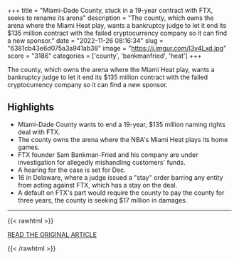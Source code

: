 +++
title = "Miami-Dade County, stuck in a 19-year contract with FTX, seeks to rename its arena"
description = "The county, which owns the arena where the Miami Heat play, wants a bankruptcy judge to let it end its $135 million contract with the failed cryptocurrency company so it can find a new sponsor."
date = "2022-11-26 08:16:34"
slug = "6381cb43e6d075a3a941ab38"
image = "https://i.imgur.com/I3v4Lxd.jpg"
score = "3186"
categories = ['county', 'bankmanfried', 'heat']
+++

The county, which owns the arena where the Miami Heat play, wants a bankruptcy judge to let it end its $135 million contract with the failed cryptocurrency company so it can find a new sponsor.

## Highlights

- Miami-Dade County wants to end a 19-year, $135 million naming rights deal with FTX.
- The county owns the arena where the NBA's Miami Heat plays its home games.
- FTX founder Sam Bankman-Fried and his company are under investigation for allegedly mishandling customers' funds.
- A hearing for the case is set for Dec.
- 16 in Delaware, where a judge issued a "stay" order barring any entity from acting against FTX, which has a stay on the deal.
- A default on FTX's part would require the county to pay the county for three years, the county is seeking $17 million in damages.

---

{{< rawhtml >}}
  <p class="article-category">
    <a target="_blank" href="https://www.npr.org/2022/11/24/1139164190/ftx-bankruptcy-miami-heat-arena-naming-rights">READ THE ORIGINAL ARTICLE</a>
  </p>
{{< /rawhtml >}}

